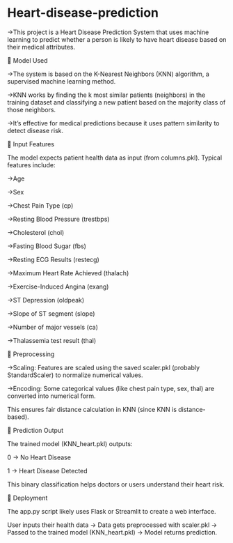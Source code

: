 # Heart-disease-prediction

->This project is a Heart Disease Prediction System that uses machine learning to predict whether a person is likely to have heart disease based on their medical attributes.

🔹 Model Used

->The system is based on the K-Nearest Neighbors (KNN) algorithm, a supervised machine learning method.

->KNN works by finding the k most similar patients (neighbors) in the training dataset and classifying a new patient based on the majority class of those neighbors.

->It’s effective for medical predictions because it uses pattern similarity to detect disease risk.

🔹 Input Features

The model expects patient health data as input (from columns.pkl).
Typical features include:

->Age

->Sex

->Chest Pain Type (cp)

->Resting Blood Pressure (trestbps)

->Cholesterol (chol)

->Fasting Blood Sugar (fbs)

->Resting ECG Results (restecg)

->Maximum Heart Rate Achieved (thalach)

->Exercise-Induced Angina (exang)

->ST Depression (oldpeak)

->Slope of ST segment (slope)

->Number of major vessels (ca)

->Thalassemia test result (thal)

🔹 Preprocessing

->Scaling: Features are scaled using the saved scaler.pkl (probably StandardScaler) to normalize numerical values.

->Encoding: Some categorical values (like chest pain type, sex, thal) are converted into numerical form.

This ensures fair distance calculation in KNN (since KNN is distance-based).

🔹 Prediction Output

The trained model (KNN_heart.pkl) outputs:

0 → No Heart Disease

1 → Heart Disease Detected

This binary classification helps doctors or users understand their heart risk.

🔹 Deployment

The app.py script likely uses Flask or Streamlit to create a web interface.

User inputs their health data → Data gets preprocessed with scaler.pkl → Passed to the trained model (KNN_heart.pkl) → Model returns prediction.
